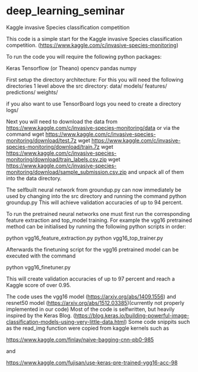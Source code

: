 # deep_learning_seminar
Kaggle invasive Species classification competition

This code is a simple start for the Kaggle invasive Species classification competition.
(https://www.kaggle.com/c/invasive-species-monitoring)


To run the code you will require the following python packages:

Keras
Tensorflow (or Theano)
opencv
pandas
numpy

First setup the directory architecture:
For this you will need the following directories 1 level above the src directory:
data/
models/
features/
predictions/
weights/

if you also want to use TensorBoard logs you need to create a directory
logs/

Next you will need to download the data from
https://www.kaggle.com/c/invasive-species-monitoring/data
or via the command
wget https://www.kaggle.com/c/invasive-species-monitoring/download/test.7z
wget https://www.kaggle.com/c/invasive-species-monitoring/download/train.7z
wget https://www.kaggle.com/c/invasive-species-monitoring/download/train_labels.csv.zip
wget https://www.kaggle.com/c/invasive-species-monitoring/download/sample_submission.csv.zip
and unpack all of them into the data directory.

The selfbuilt neural network from groundup.py can now immediately be used by changing into the src directory and running the command
python groundup.py
This will achieve validation accuracies of up to 94 percent.

To run the pretrained neural networks one must first run the corresponding feature extraction and top_model training.
For example the vgg16 pretrained method can be initialised by running the following python scripts in order:

python vgg16_feature_extraction.py
python vgg16_top_trainer.py

Afterwards the finetuning script for the vgg16 pretrained model can be executed with the command

python vgg16_finetuner.py

This will create validation accuracies of up to 97 percent and reach a Kaggle score of over 0.95.

The code uses the vgg16 model (https://arxiv.org/abs/1409.1556) and resnet50 model (https://arxiv.org/abs/1512.03385)(currently not properly implemented in our code)
Most of the code is selfwritten, but heavily inspired by the Keras Blog.
(https://blog.keras.io/building-powerful-image-classification-models-using-very-little-data.html)
Some code snippits such as the read_img function were copied from kaggle kernels such as

https://www.kaggle.com/finlay/naive-bagging-cnn-pb0-985

and

https://www.kaggle.com/fujisan/use-keras-pre-trained-vgg16-acc-98
